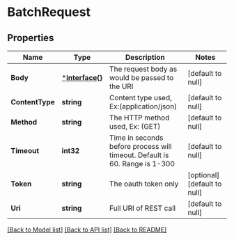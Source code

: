 # BatchRequest

## Properties
Name | Type | Description | Notes
------------ | ------------- | ------------- | -------------
**Body** | [***interface{}**](interface{}.md) | The request body as would be passed to the URI | [default to null]
**ContentType** | **string** | Content type used, Ex:(application/json) | [default to null]
**Method** | **string** | The HTTP method used, Ex: (GET) | [default to null]
**Timeout** | **int32** | Time in seconds before process will timeout.  Default is 60.  Range is 1-300 | [default to null]
**Token** | **string** | The oauth token only | [optional] [default to null]
**Uri** | **string** | Full URI of REST call | [default to null]

[[Back to Model list]](../README.md#documentation-for-models) [[Back to API list]](../README.md#documentation-for-api-endpoints) [[Back to README]](../README.md)


